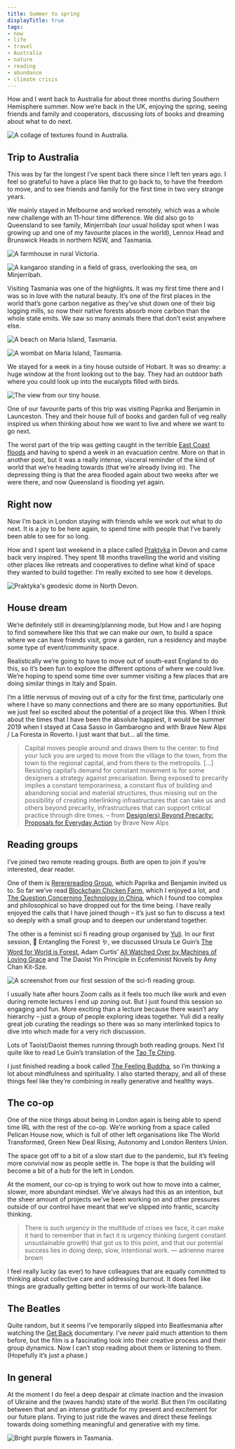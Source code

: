 ```yaml
---
title: Summer to spring
displayTitle: true
tags: 
- now
- life
- travel
- Australia
- nature
- reading
- abundance
- climate crisis
---
```


How and I went back to Australia for about three months during Southern Hemisphere summer. Now we’re back in the UK, enjoying the spring, seeing friends and family and cooperators, discussing lots of books and dreaming about what to do next.

![A collage of textures found in Australia.](https://d2w9rnfcy7mm78.cloudfront.net/16516813/original_4af071d06584511083a3db57857fe021.jpg?1652901496?bc=0)

<!-- more -->

## Trip to Australia

This was by far the longest I’ve spent back there since I left ten years ago. I feel so grateful to have a place like that to go back to, to have the freedom to move, and to see friends and family for the first time in two very strange years.

We mainly stayed in Melbourne and worked remotely, which was a whole new challenge with an 11-hour time difference. We did also go to Queensland to see family, Minjerribah (our usual holiday spot when I was growing up and one of my favourite places in the world), Lennox Head and Brunswick Heads in northern NSW, and Tasmania.

![A farmhouse in rural Victoria.](https://d2w9rnfcy7mm78.cloudfront.net/16516817/original_f5c9128d726f4d69517f9f3013d38e02.jpg?1652901496?bc=0)

![A kangaroo standing in a field of grass, overlooking the sea, on Minjerribah.](https://d2w9rnfcy7mm78.cloudfront.net/16516812/original_17402fee63f5b32a144f4dac418f2733.jpg?1652901496?bc=0)

Visiting Tasmania was one of the highlights. It was my first time there and I was so in love with the natural beauty. It’s one of the first places in the world that’s gone carbon negative as they’ve shut down one of their big logging mills, so now their native forests absorb more carbon than the whole state emits. We saw so many animals there that don’t exist anywhere else.

![A beach on Maria Island, Tasmania.](https://d2w9rnfcy7mm78.cloudfront.net/16516811/original_91d490f76f2c85828710a6d44f4988fb.jpg?1652901496?bc=0)

![A wombat on Maria Island, Tasmania.](https://d2w9rnfcy7mm78.cloudfront.net/16516818/original_248bd562c71798f7c66f237ed537f8c4.jpg?1652901497?bc=0)

We stayed for a week in a tiny house outside of Hobart. It was so dreamy: a huge window at the front looking out to the bay. They had an outdoor bath where you could look up into the eucalypts filled with birds.

![The view from our tiny house.](https://d2w9rnfcy7mm78.cloudfront.net/16516816/original_6a02be05cc9670793349b3cc10bb890c.jpg?1652901496?bc=0)

One of our favourite parts of this trip was visiting Paprika and Benjamin in Launceston. They and their house full of books and garden full of veg really inspired us when thinking about how we want to live and where we want to go next.

The worst part of the trip was getting caught in the terrible [East Coast floods](https://www.theguardian.com/australia-news/australia-east-coast-floods-2022) and having to spend a week in an evacuation centre. More on that in another post, but it was a really intense, visceral reminder of the kind of world that we’re heading towards (that we’re already living in). The depressing thing is that the area flooded again about two weeks after we were there, and now Queensland is flooding yet again.

## Right now

Now I’m back in London staying with friends while we work out what to do next. It is a joy to be here again, to spend time with people that I’ve barely been able to see for so long.

How and I spent last weekend in a place called [Praktyka](https://www.praktyka.co.uk/) in Devon and came back very inspired. They spent 18 months travelling the world and visiting other places like retreats and cooperatives to define what kind of space they wanted to build together. I’m really excited to see how it develops.

![Praktyka's geodesic dome in North Devon.](https://d2w9rnfcy7mm78.cloudfront.net/16516814/original_a972ccdb0445119284649bb934b56fad.jpg?1652901496?bc=0)

## House dream

We’re definitely still in dreaming/planning mode, but How and I are hoping to find somewhere like this that we can make our own, to build a space where we can have friends visit, grow a garden, run a residency and maybe some type of event/community space.

Realistically we’re going to have to move out of south-east England to do this, so it’s been fun to explore the different options of where we could live. We’re hoping to spend some time over summer visiting a few places that are doing similar things in Italy and Spain.

I’m a little nervous of moving out of a city for the first time, particularly one where I have so many connections and there are so many opportunities. But we just feel so excited about the potential of a project like this. When I think about the times that I have been the absolute happiest, it would be summer 2019 when I stayed at Casa Sasso in Gambarogno and with Brave New Alps / La Foresta in Roverto. I just want that but… all the time.

> Capital moves people around and draws them to the center: to find your luck you are urged to move from the village to the town, from the town to the regional capital, and from there to the metropolis. […] Resisting capital’s demand for constant movement is for some designers a strategy against precarisation.
> Being exposed to precarity implies a constant temporariness, a constant flux of building and abandoning social and material structures, thus missing out on the possibility of creating interlinking infrastructures that can take us and others beyond precarity, infrastructures that can support critical practice through dire times.
– from [Design(ers) Beyond Precarity: Proposals for Everyday Action](https://valiz.nl/images/DesignStruggles-DEF_978-94-92095-88-6single-4March21-VALIZ-def.pdf) by Brave New Alps

## Reading groups

I’ve joined two remote reading groups. Both are open to join if you’re interested, dear reader.

One of them is [Rererereading Group](https://www.are.na/rerererererererereading-group), which Paprika and Benjamin invited us to. So far we’ve read [Blockchain Chicken Farm](https://logicmag.io/blockchain-chicken-farm/), which I enjoyed a lot, and [The Question Concerning Technology in China](https://mitpress.mit.edu/books/question-concerning-technology-china), which I found too complex and philosophical so have dropped out for the time being. I have really enjoyed the calls that I have joined though – it’s just so fun to discuss a text so deeply with a small group and to deepen our understand together.

The other is a feminist sci fi reading group organised by [Yuli](https://yuliserfaty.com/). In our first session, 🌿 Entangling the Forest 🪱, we discussed Ursula Le Guin’s [The Word for World is Forest](https://en.wikipedia.org/wiki/The_Word_for_World_Is_Forest), Adam Curtis’ [All Watched Over by Machines of Loving Grace](https://vimeo.com/300725472) and The Daoist Yin Principle in Ecofeminist Novels by Amy Chan Kit-Sze.

![A screenshot from our first session of the sci-fi reading group.](https://d2w9rnfcy7mm78.cloudfront.net/16516815/original_31bcd4f715c45cdbf00c312f545ceac0.jpg?1652901495?bc=0)

I usually hate after hours Zoom calls as it feels too much like work and even during remote lectures I end up zoning out. But I just found this session so engaging and fun. More exciting than a lecture because there wasn’t any hierarchy – just a group of people exploring ideas together. Yuli did a really great job curating the readings so there was so many interlinked topics to dive into which made for a very rich discussion.

Lots of Taoist/Daoist themes running through both reading groups. Next I’d quite like to read Le Guin’s translation of the [Tao Te Ching](https://www.themarginalian.org/2016/10/21/lao-tzu-tao-te-ching-ursula-k-le-guin/).

I just finished reading a book called [The Feeling Buddha](https://us.macmillan.com/books/9780312295097/thefeelingbuddha), so I’m thinking a lot about mindfulness and spirituality. I also started therapy, and all of these things feel like they’re combining in really generative and healthy ways.

## The co-op

One of the nice things about being in London again is being able to spend time IRL with the rest of the co-op. We’re working from a space called Pelican House now, which is full of other left organisations like The World Transformed, Green New Deal Rising, Autonomy and London Renters Union.

The space got off to a bit of a slow start due to the pandemic, but it’s feeling more convivial now as people settle in. The hope is that the building will become a bit of a hub for the left in London.

At the moment, our co-op is trying to work out how to move into a calmer, slower, more abundant mindset. We’ve always had this as an intention, but the sheer amount of projects we’ve been working on and other pressures outside of our control have meant that we’ve slipped into frantic, scarcity thinking.

> There is such urgency in the multitude of crises we face, it can make it hard to remember that in fact it is urgency thinking (urgent constant unsustainable growth) that got us to this point, and that our potential success lies in doing deep, slow, intentional work.
— adrienne maree brown
> 

I feel really lucky (as ever) to have colleagues that are equally committed to thinking about collective care and addressing burnout. It does feel like things are gradually getting better in terms of our work-life balance.

## The Beatles

Quite random, but it seems I’ve temporarily slipped into Beatlesmania after watching the [Get Back](https://en.wikipedia.org/wiki/The_Beatles:_Get_Back) documentary. I’ve never paid much attention to them before, but the film is a fascinating look into their creative process and their group dynamics. Now I can’t stop reading about them or listening to them. (Hopefully it’s just a phase.)

## In general

At the moment I do feel a deep despair at climate inaction and the invasion of Ukraine and the (waves hands) state of the world. But then I’m oscillating between that and an intense gratitude for my present and excitement for our future plans. Trying to just ride the waves and direct these feelings towards doing something meaningful and generative with my time.

![Bright purple flowers in Tasmania.](https://d2w9rnfcy7mm78.cloudfront.net/16516819/original_b34d687303e04f7a25d68afda54034c7.jpg?1652901509?bc=0)